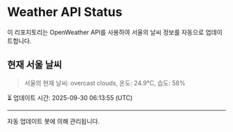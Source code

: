 
# Weather API Status

이 리포지토리는 OpenWeather API를 사용하여 서울의 날씨 정보를 자동으로 업데이트합니다.

## 현재 서울 날씨
> 서울의 현재 날씨: overcast clouds, 온도: 24.9°C, 습도: 58%

⏳ 업데이트 시간: 2025-09-30 06:13:55 (UTC)

---
자동 업데이트 봇에 의해 관리됩니다.
